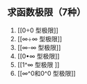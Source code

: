 ## 求函数极限（7种）
1. [[0÷0 型极限]]
2. [[∞÷∞ 型极限]]
3. [[∞-∞ 型极限]]
4. [[0•∞ 型极限]]
5. [[1^∞ 型极限   ]]
6. [[∞^0和0^0 型极限]]
